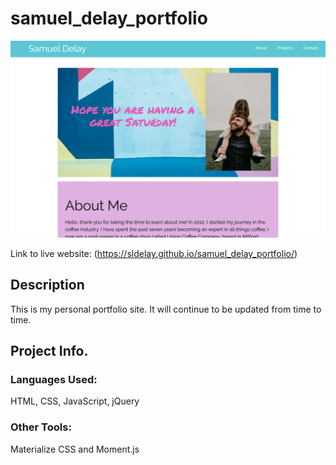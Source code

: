 # samuel_delay_portfolio

![alt text](assets/images/portfolioscreenshot.png)

Link to live website: (https://sldelay.github.io/samuel_delay_portfolio/)

## Description

This is my personal portfolio site. It will continue to be updated from time to time.

## Project Info.

### Languages Used:
HTML, CSS, JavaScript, jQuery

### Other Tools:
Materialize CSS and Moment.js

 